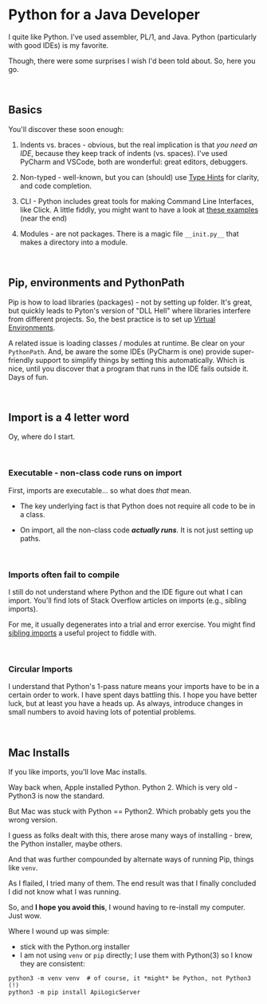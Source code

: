 # Python for a Java Developer

I quite like Python.  I've used assembler, PL/1, and Java.  Python (particularly with good IDEs) is my favorite.

Though, there were some surprises I wish I'd been told about.  So, here you go.

&nbsp;

## Basics

You'll discover these soon enough:

1. Indents vs. braces - obvious, but the real implication is that _you need an IDE_, because they keep track of indents (vs. spaces).  I've used PyCharm and VSCode, both are wonderful: great editors, debuggers.

2. Non-typed - well-known, but you can (should) use [Type Hints](https://docs.python.org/3/library/typing.html) for clarity, and code completion.

3. CLI - Python includes great tools for making Command Line Interfaces, like Click.  A little fiddly, you might want to have a look at [these examples](https://github.com/valhuber/ApiLogicServer/blob/main/api_logic_server_cli/cli.py) (near the end)

4. Modules - are not packages.  There is a magic file `__init.py__` that makes a directory into a module.

&nbsp;

## Pip, environments and PythonPath

Pip is how to load libraries (packages) - not by setting up folder.  It's great, but quickly leads to Pyton's version of "DLL Hell" where libraries interfere from different projects.  So, the best practice is to set up [Virtual Environments](https://docs.python.org/3/library/venv.html?highlight=virtual%20environment).

A related issue is loading classes / modules at runtime.  Be clear on your `PythonPath`.  And, be aware the some IDEs (PyCharm is one) provide super-friendly support to simplify things by setting this automatically.  Which is nice, until you discover that a program that runs in the IDE fails outside it.  Days of fun.

&nbsp;

## Import is a 4 letter word

Oy, where do I start.

&nbsp;

### Executable - non-class code runs on import

First, imports are executable... so what does _that_ mean.

* The key underlying fact is that Python does not require all code to be in a class.  

* On import, all the non-class code ___actually runs___.  It is not just setting up paths.

&nbsp;

### Imports often fail to compile

I still do not understand where Python and the IDE figure out what I can import.  You'll find lots of Stack Overflow articles on imports (e.g., sibling imports).

For me, it usually degenerates into a trial and error exercise.  You might find [sibling imports](https://github.com/valhuber/SiblingImports) a useful project to fiddle with.

&nbsp;

### Circular Imports

I understand that Python's 1-pass nature means your imports have to be in a certain order to work.  I have spent days battling this.  I hope you have better luck, but at least you have a heads up.  As always, introduce changes in small numbers to avoid having lots of potential problems.

&nbsp;

## Mac Installs

If you like imports, you'll love Mac installs.

Way back when, Apple installed Python.  Python 2.  Which is very old - Python3 is now the standard.

But Mac was stuck with Python == Python2.  Which probably gets you the wrong version.

I guess as folks dealt with this, there arose many ways of installing - brew, the Python installer, maybe others.

And that was further compounded by alternate ways of running Pip, things like `venv`.

As I flailed, I tried many of them.  The end result was that I finally concluded I did not know what I was running.

So, and __I hope you avoid this__, I wound having to re-install my computer.  Just wow.

Where I wound up was simple:

* stick with the Python.org installer
* I am not using `venv` or `pip` directly; I use them with Python(3) so I know they are consistent:

```
python3 -m venv venv  # of course, it *might* be Python, not Python3 (!)
python3 -m pip install ApiLogicServer
```